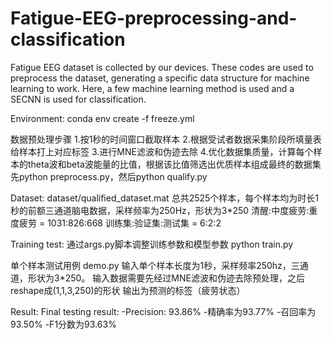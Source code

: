 # Fatigue-EEG-preprocessing-and-classification
Fatigue EEG dataset is collected by our devices. These codes are used to preprocess the dataset, generating a specific data structure for machine learning to work. Here, a few machine learning method is used and a SECNN is used for classification.

Environment:
conda env create -f freeze.yml

数据预处理步骤
1.按1秒的时间窗口截取样本 2.根据受试者数据采集阶段所填量表给样本打上对应标签 3.进行MNE滤波和伪迹去除 4.优化数据集质量，计算每个样本的theta波和beta波能量的比值，根据该比值筛选出优质样本组成最终的数据集 先python preprocess.py，然后python qualify.py

Dataset:
dataset/qualified_dataset.mat 总共2525个样本，每个样本均为时长1秒的前额三通道脑电数据，采样频率为250Hz，形状为3*250 清醒:中度疲劳:重度疲劳 = 1031:826:668 训练集:验证集:测试集 = 6:2:2

Training test:
通过args.py脚本调整训练参数和模型参数 python train.py

单个样本测试用例
demo.py 输入单个样本长度为1秒，采样频率250hz，三通道，形状为3*250。 输入数据需要先经过MNE滤波和伪迹去除预处理，之后reshape成(1,1,3,250)的形状 输出为预测的标签（疲劳状态）

Result:
Final testing result: 
-Precision: 93.86%
-精确率为93.77%
-召回率为93.50%
-F1分数为93.63%
